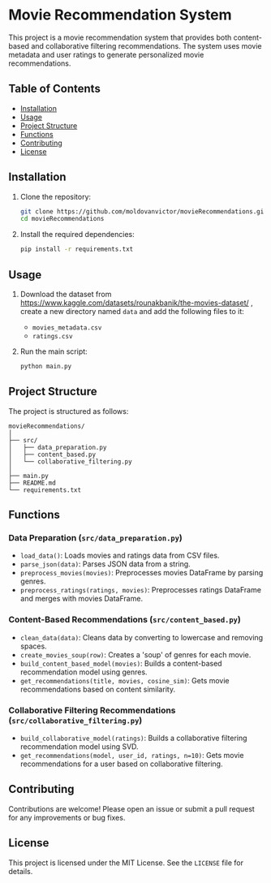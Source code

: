 # Movie Recommendation System

This project is a movie recommendation system that provides both content-based and collaborative filtering recommendations. The system uses movie metadata and user ratings to generate personalized movie recommendations.

## Table of Contents

- [Installation](#installation)
- [Usage](#usage)
- [Project Structure](#project-structure)
- [Functions](#functions)
- [Contributing](#contributing)
- [License](#license)

## Installation

1. Clone the repository:
    ```sh
    git clone https://github.com/moldovanvictor/movieRecommendations.git
    cd movieRecommendations
    ```

2. Install the required dependencies:
    ```sh
    pip install -r requirements.txt
    ```

## Usage

1. Download the dataset from https://www.kaggle.com/datasets/rounakbanik/the-movies-dataset/ , create a new directory named `data` and add the following files to it:
    - `movies_metadata.csv`
    - `ratings.csv`

2. Run the main script:
    ```sh
    python main.py
    ```

## Project Structure

The project is structured as follows:

```
movieRecommendations/
│
├── src/
│   ├── data_preparation.py
│   ├── content_based.py
│   └── collaborative_filtering.py
│
├── main.py
├── README.md
└── requirements.txt
```

## Functions

### Data Preparation (`src/data_preparation.py`)

- `load_data()`: Loads movies and ratings data from CSV files.
- `parse_json(data)`: Parses JSON data from a string.
- `preprocess_movies(movies)`: Preprocesses movies DataFrame by parsing genres.
- `preprocess_ratings(ratings, movies)`: Preprocesses ratings DataFrame and merges with movies DataFrame.

### Content-Based Recommendations (`src/content_based.py`)

- `clean_data(data)`: Cleans data by converting to lowercase and removing spaces.
- `create_movies_soup(row)`: Creates a 'soup' of genres for each movie.
- `build_content_based_model(movies)`: Builds a content-based recommendation model using genres.
- `get_recommendations(title, movies, cosine_sim)`: Gets movie recommendations based on content similarity.

### Collaborative Filtering Recommendations (`src/collaborative_filtering.py`)

- `build_collaborative_model(ratings)`: Builds a collaborative filtering recommendation model using SVD.
- `get_recommendations(model, user_id, ratings, n=10)`: Gets movie recommendations for a user based on collaborative filtering.

## Contributing

Contributions are welcome! Please open an issue or submit a pull request for any improvements or bug fixes.

## License

This project is licensed under the MIT License. See the `LICENSE` file for details.